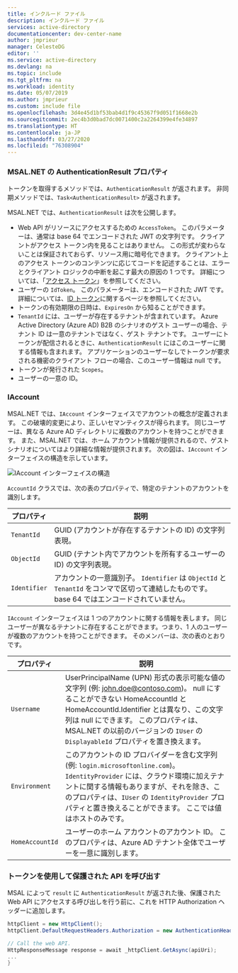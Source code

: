 ```yaml
---
title: インクルード ファイル
description: インクルード ファイル
services: active-directory
documentationcenter: dev-center-name
author: jmprieur
manager: CelesteDG
editor: ''
ms.service: active-directory
ms.devlang: na
ms.topic: include
ms.tgt_pltfrm: na
ms.workload: identity
ms.date: 05/07/2019
ms.author: jmprieur
ms.custom: include file
ms.openlocfilehash: 3d4e45d1bf53bab4d1f9c45367f9d051f1668e2b
ms.sourcegitcommit: 2ec4b3d0bad7dc0071400c2a2264399e4fe34897
ms.translationtype: HT
ms.contentlocale: ja-JP
ms.lasthandoff: 03/27/2020
ms.locfileid: "76308904"
---
```

### <a name="authenticationresult-properties-in-msalnet"></a>MSAL.NET の AuthenticationResult プロパティ

トークンを取得するメソッドでは、`AuthenticationResult` が返されます。 非同期メソッドでは、`Task<AuthenticationResult>` が返されます。

MSAL.NET では、`AuthenticationResult` は次を公開します。

- Web API がリソースにアクセスするための `AccessToken`。 このパラメーターは、通常は base 64 でエンコードされた JWT の文字列です。 クライアントがアクセス トークン内を見ることはありません。 この形式が変わらないことは保証されておらず、リソース用に暗号化できます。 クライアント上のアクセス トークンのコンテンツに応じてコードを記述することは、エラーとクライアント ロジックの中断を起こす最大の原因の 1 つです。 詳細については、「[アクセス トークン](../articles/active-directory/develop/access-tokens.md)」を参照してください。
- ユーザーの `IdToken`。 このパラメーターは、エンコードされた JWT です。 詳細については、[ID トークン](../articles/active-directory/develop/id-tokens.md)に関するページを参照してください。
- トークンの有効期限の日時は、`ExpiresOn` から知ることができます。
- `TenantId` には、ユーザーが存在するテナントが含まれています。 Azure Active Directory (Azure AD) B2B のシナリオのゲスト ユーザーの場合、テナント ID は一意のテナントではなく、ゲスト テナントです。
ユーザーにトークンが配信されるときに、`AuthenticationResult` にはこのユーザーに関する情報も含まれます。 アプリケーションのユーザーなしでトークンが要求される機密のクライアント フローの場合、このユーザー情報は null です。
- トークンが発行された `Scopes`。
- ユーザーの一意の ID。

### <a name="iaccount"></a>IAccount

MSAL.NET では、`IAccount` インターフェイスでアカウントの概念が定義されます。 この破壊的変更により、正しいセマンティクスが得られます。 同じユーザーは、異なる Azure AD ディレクトリに複数のアカウントを持つことができます。 また、MSAL.NET では、ホーム アカウント情報が提供されるので、ゲスト シナリオについてはより詳細な情報が提供されます。
次の図は、`IAccount` インターフェイスの構造を示しています。

![IAccount インターフェイスの構造](https://user-images.githubusercontent.com/13203188/44657759-4f2df780-a9fe-11e8-97d1-1abbffade340.png)

`AccountId` クラスでは、次の表のプロパティで、特定のテナントのアカウントを識別します。

| プロパティ | 説明 |
|----------|-------------|
| `TenantId` | GUID (アカウントが存在するテナントの ID) の文字列表現。 |
| `ObjectId` | GUID (テナント内でアカウントを所有するユーザーの ID) の文字列表現。 |
| `Identifier` | アカウントの一意識別子。 `Identifier` は `ObjectId` と `TenantId` をコンマで区切って連結したものです。 base 64 ではエンコードされていません。 |

`IAccount` インターフェイスは 1 つのアカウントに関する情報を表します。 同じユーザーが異なるテナントに存在することができます。つまり、1 人のユーザーが複数のアカウントを持つことができます。 そのメンバーは、次の表のとおりです。

| プロパティ | 説明 |
|----------|-------------|
| `Username` | UserPrincipalName (UPN) 形式の表示可能な値の文字列 (例: john.doe@contoso.com)。 null にすることができない HomeAccountId と HomeAccountId.Identifier とは異なり、この文字列は null にできます。 このプロパティは、MSAL.NET の以前のバージョンの `IUser` の `DisplayableId` プロパティを置き換えます。 |
| `Environment` | このアカウントの ID プロバイダーを含む文字列 (例: `login.microsoftonline.com`)。 `IdentityProvider` には、クラウド環境に加えテナントに関する情報もありますが、それを除き、このプロパティは、`IUser` の `IdentityProvider` プロパティと置き換えることができます。 ここでは値はホストのみです。 |
| `HomeAccountId` | ユーザーのホーム アカウントのアカウント ID。 このプロパティは、Azure AD テナント全体でユーザーを一意に識別します。 |

### <a name="use-the-token-to-call-a-protected-api"></a>トークンを使用して保護された API を呼び出す

MSAL によって `result` に `AuthenticationResult` が返された後、保護された Web API にアクセスする呼び出しを行う前に、これを HTTP Authorization ヘッダーに追加します。

```csharp
httpClient = new HttpClient();
httpClient.DefaultRequestHeaders.Authorization = new AuthenticationHeaderValue("Bearer", result.AccessToken);

// Call the web API.
HttpResponseMessage response = await _httpClient.GetAsync(apiUri);
...
}
```